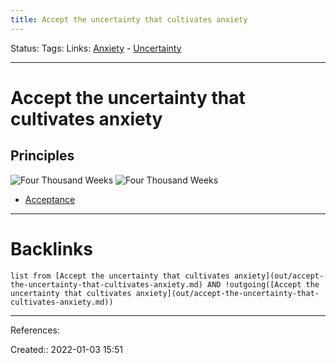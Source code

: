 ```yaml
---
title: Accept the uncertainty that cultivates anxiety
---
```

Status: 
Tags: 
Links: [Anxiety](out/anxiety.md) - [Uncertainty](out/uncertainty.md)
___
# Accept the uncertainty that cultivates anxiety
## Principles
![Four Thousand Weeks](out/permanent-highlights/four-thousand-weeks.md#^5w97jg)
![Four Thousand Weeks](out/permanent-highlights/four-thousand-weeks.md#^phiv4s)

- [Acceptance](out/acceptance.md)
___
# Backlinks
```dataview
list from [Accept the uncertainty that cultivates anxiety](out/accept-the-uncertainty-that-cultivates-anxiety.md) AND !outgoing([Accept the uncertainty that cultivates anxiety](out/accept-the-uncertainty-that-cultivates-anxiety.md))
```
___
References:

Created:: 2022-01-03 15:51
